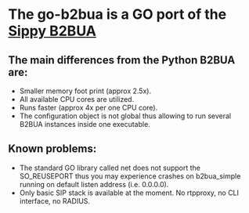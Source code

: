 # The go-b2bua is a GO port of the [Sippy B2BUA](https://github.com/sippy/b2bua)
## The main differences from the Python B2BUA are:

- Smaller memory foot print (approx 2.5x).
- All available CPU cores are utilized.
- Runs faster (approx 4x per one CPU core).
- The configuration object is not global thus allowing to run several B2BUA instances inside one executable.

## Known problems:

- The standard GO library called net does not support the SO\_REUSEPORT thus you may experience crashes on b2bua\_simple running on default listen address (i.e. 0.0.0.0).
- Only basic SIP stack is available at the moment. No rtpproxy, no CLI interface, no RADIUS.

